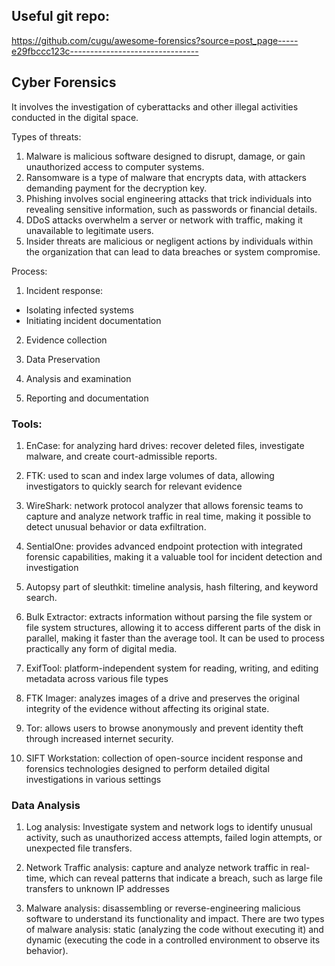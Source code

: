 ## Useful git repo:
https://github.com/cugu/awesome-forensics?source=post_page-----e29fbccc123c--------------------------------

## Cyber Forensics

It involves the investigation of cyberattacks and other illegal activities conducted in the digital space.

Types of threats:
1. Malware is malicious software designed to disrupt, damage, or gain unauthorized access to computer systems.
2. Ransomware is a type of malware that encrypts data, with attackers demanding payment for the decryption key.
3. Phishing involves social engineering attacks that trick individuals into revealing sensitive information, such as passwords or financial details.
4. DDoS attacks overwhelm a server or network with traffic, making it unavailable to legitimate users.
5. Insider threats are malicious or negligent actions by individuals within the organization that can lead to data breaches or system compromise.

Process:
1. Incident response:
* Isolating infected systems
* Initiating incident documentation

2. Evidence collection

3. Data Preservation

4. Analysis and examination

5. Reporting and documentation



### Tools:
1. EnCase: for analyzing hard drives: recover deleted files, investigate malware, and create court-admissible reports.

2. FTK: used to scan and index large volumes of data, allowing investigators to quickly search for relevant evidence

3. WireShark: network protocol analyzer that allows forensic teams to capture and analyze network traffic in real time, making it possible to detect unusual behavior or data exfiltration.

4. SentialOne: provides advanced endpoint protection with integrated forensic capabilities, making it a valuable tool for incident detection and investigation

5. Autopsy part of sleuthkit: timeline analysis, hash filtering, and keyword search.

6. Bulk Extractor: extracts information without parsing the file system or file system structures, allowing it to access different parts of the disk in parallel, making it faster than the average tool. It can be used to process practically any form of digital media.

7. ExifTool: platform-independent system for reading, writing, and editing metadata across various file types

8. FTK Imager: analyzes images of a drive and preserves the original integrity of the evidence without affecting its original state.

9. Tor: allows users to browse anonymously and prevent identity theft through increased internet security.

10. SIFT Workstation: collection of open-source incident response and forensics technologies designed to perform detailed digital investigations in various settings

### Data Analysis
1. Log analysis: Investigate system and network logs to identify unusual activity, such as unauthorized access attempts, failed login attempts, or unexpected file transfers.

2. Network Traffic analysis: capture and analyze network traffic in real-time, which can reveal patterns that indicate a breach, such as large file transfers to unknown IP addresses

3. Malware analysis: disassembling or reverse-engineering malicious software to understand its functionality and impact. There are two types of malware analysis: static (analyzing the code without executing it) and dynamic (executing the code in a controlled environment to observe its behavior).
